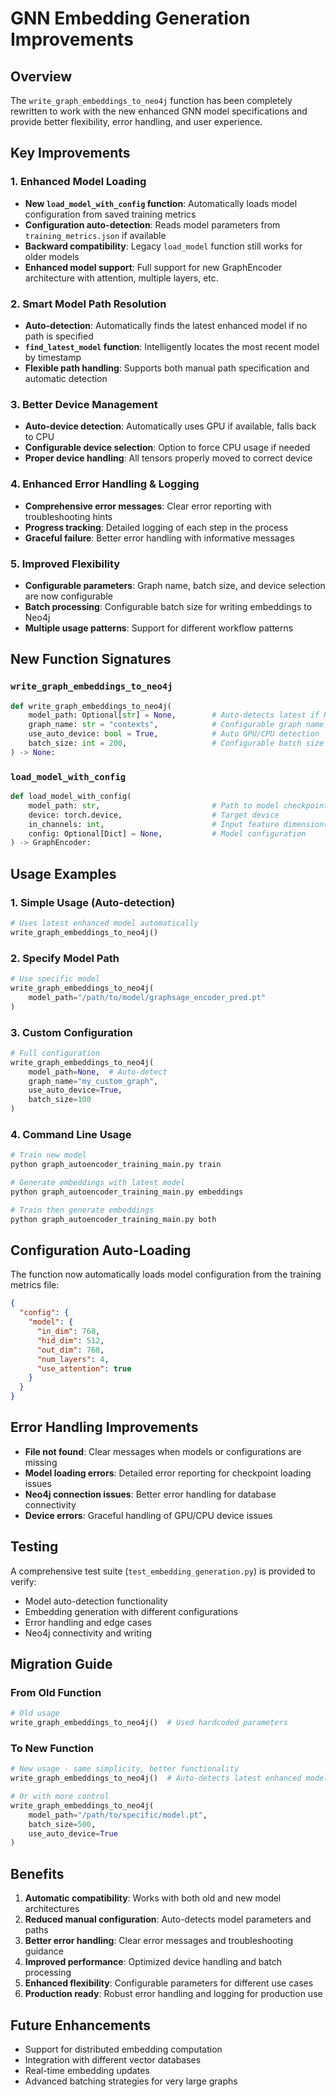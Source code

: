 # GNN Embedding Generation Improvements

## Overview
The `write_graph_embeddings_to_neo4j` function has been completely rewritten to work with the new enhanced GNN model specifications and provide better flexibility, error handling, and user experience.

## Key Improvements

### 1. Enhanced Model Loading
- **New `load_model_with_config` function**: Automatically loads model configuration from saved training metrics
- **Configuration auto-detection**: Reads model parameters from `training_metrics.json` if available
- **Backward compatibility**: Legacy `load_model` function still works for older models
- **Enhanced model support**: Full support for new GraphEncoder architecture with attention, multiple layers, etc.

### 2. Smart Model Path Resolution
- **Auto-detection**: Automatically finds the latest enhanced model if no path is specified
- **`find_latest_model` function**: Intelligently locates the most recent model by timestamp
- **Flexible path handling**: Supports both manual path specification and automatic detection

### 3. Better Device Management
- **Auto-device detection**: Automatically uses GPU if available, falls back to CPU
- **Configurable device selection**: Option to force CPU usage if needed
- **Proper device handling**: All tensors properly moved to correct device

### 4. Enhanced Error Handling & Logging
- **Comprehensive error messages**: Clear error reporting with troubleshooting hints
- **Progress tracking**: Detailed logging of each step in the process
- **Graceful failure**: Better error handling with informative messages

### 5. Improved Flexibility
- **Configurable parameters**: Graph name, batch size, and device selection are now configurable
- **Batch processing**: Configurable batch size for writing embeddings to Neo4j
- **Multiple usage patterns**: Support for different workflow patterns

## New Function Signatures

### `write_graph_embeddings_to_neo4j`
```python
def write_graph_embeddings_to_neo4j(
    model_path: Optional[str] = None,        # Auto-detects latest if None
    graph_name: str = "contexts",            # Configurable graph name  
    use_auto_device: bool = True,            # Auto GPU/CPU detection
    batch_size: int = 200,                   # Configurable batch size
) -> None:
```

### `load_model_with_config`
```python
def load_model_with_config(
    model_path: str,                         # Path to model checkpoint
    device: torch.device,                    # Target device
    in_channels: int,                        # Input feature dimensions
    config: Optional[Dict] = None,           # Model configuration
) -> GraphEncoder:
```

## Usage Examples

### 1. Simple Usage (Auto-detection)
```python
# Uses latest enhanced model automatically
write_graph_embeddings_to_neo4j()
```

### 2. Specify Model Path
```python
# Use specific model
write_graph_embeddings_to_neo4j(
    model_path="/path/to/model/graphsage_encoder_pred.pt"
)
```

### 3. Custom Configuration
```python
# Full configuration
write_graph_embeddings_to_neo4j(
    model_path=None,  # Auto-detect
    graph_name="my_custom_graph",
    use_auto_device=True,
    batch_size=100
)
```

### 4. Command Line Usage
```bash
# Train new model
python graph_autoencoder_training_main.py train

# Generate embeddings with latest model
python graph_autoencoder_training_main.py embeddings

# Train then generate embeddings
python graph_autoencoder_training_main.py both
```

## Configuration Auto-Loading

The function now automatically loads model configuration from the training metrics file:

```json
{
  "config": {
    "model": {
      "in_dim": 768,
      "hid_dim": 512,
      "out_dim": 768,
      "num_layers": 4,
      "use_attention": true
    }
  }
}
```

## Error Handling Improvements

- **File not found**: Clear messages when models or configurations are missing
- **Model loading errors**: Detailed error reporting for checkpoint loading issues
- **Neo4j connection issues**: Better error handling for database connectivity
- **Device errors**: Graceful handling of GPU/CPU device issues

## Testing

A comprehensive test suite (`test_embedding_generation.py`) is provided to verify:
- Model auto-detection functionality
- Embedding generation with different configurations
- Error handling and edge cases
- Neo4j connectivity and writing

## Migration Guide

### From Old Function
```python
# Old usage
write_graph_embeddings_to_neo4j()  # Used hardcoded parameters
```

### To New Function
```python
# New usage - same simplicity, better functionality
write_graph_embeddings_to_neo4j()  # Auto-detects latest enhanced model

# Or with more control
write_graph_embeddings_to_neo4j(
    model_path="/path/to/specific/model.pt",
    batch_size=500,
    use_auto_device=True
)
```

## Benefits

1. **Automatic compatibility**: Works with both old and new model architectures
2. **Reduced manual configuration**: Auto-detects model parameters and paths
3. **Better error handling**: Clear error messages and troubleshooting guidance
4. **Improved performance**: Optimized device handling and batch processing
5. **Enhanced flexibility**: Configurable parameters for different use cases
6. **Production ready**: Robust error handling and logging for production use

## Future Enhancements

- Support for distributed embedding computation
- Integration with different vector databases
- Real-time embedding updates
- Advanced batching strategies for very large graphs 